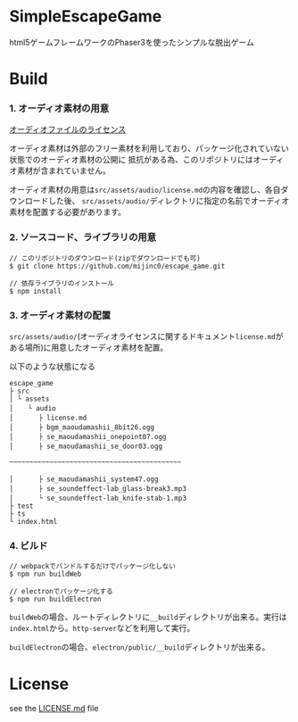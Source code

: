 # SimpleEscapeGame

html5ゲームフレームワークのPhaser3を使ったシンプルな脱出ゲーム

# Build

### 1. オーディオ素材の用意

[オーディオファイルのライセンス](./src/assets/audio/license.md)

オーディオ素材は外部のフリー素材を利用しており、パッケージ化されていない状態でのオーディオ素材の公開に
抵抗がある為、このリポジトリにはオーディオ素材が含まれていません。

オーディオ素材の用意は`src/assets/audio/license.md`の内容を確認し、各自ダウンロードした後、
`src/assets/audio/`ディレクトリに指定の名前でオーディオ素材を配置する必要があります。

### 2. ソースコード、ライブラリの用意

```
// このリポジトリのダウンロード(zipでダウンロードでも可)
$ git clone https://github.com/mijinc0/escape_game.git

// 依存ライブラリのインストール
$ npm install
```

### 3. オーディオ素材の配置

`src/assets/audio/`(オーディオライセンスに関するドキュメント`license.md`がある場所)に用意したオーディオ素材を配置。

以下のような状態になる

```
escape_game
├ src
│ └ assets
│ 　 └ audio
│ 　 　 ├ license.md
│ 　 　 ├ bgm_maoudamashii_8bit26.ogg
│ 　 　 ├ se_maoudamashii_onepoint07.ogg
│ 　 　 ├ se_maoudamashii_se_door03.ogg

~~~~~~~~~~~~~~~~~~~~~~~~~~~~~~~~~~~~~~~~~~~

│ 　 　 ├ se_maoudamashii_system47.ogg
│ 　 　 ├ se_soundeffect-lab_glass-break3.mp3
│ 　 　 └ se_soundeffect-lab_knife-stab-1.mp3
├ test
├ ts
└ index.html
```

### 4. ビルド

```
// webpackでバンドルするだけでパッケージ化しない
$ npm run buildWeb

// electronでパッケージ化する
$ npm run buildElectron
```

`buildWeb`の場合、ルートディレクトリに`__build`ディレクトリが出来る。実行は`index.html`から。`http-server`などを利用して実行。

`buildElectron`の場合、`electron/public/__build`ディレクトリが出来る。

# License

see the [LICENSE.md](./LICENSE.md) file